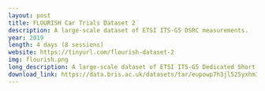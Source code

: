 ```yaml
---
layout: post
title: FLOURISH Car Trials Dataset 2
description: A large-scale dataset of ETSI ITS-G5 DSRC measurements.
year: 2019
length: 4 days (8 sessions)
website: https://tinyurl.com/flourish-dataset-2
img: flourish.png
long_description: A large-scale dataset of ETSI ITS-G5 Dedicated Short Range Communications (DSRC) network interactions. Two vehicles, fitted with OBU transceivers, exchanged broadcasts Cooperative Awareness Messages (CAMs) with four RSUs, over the period of 8 recorded sessions of ∼2h each. The experiment was conducted over the licensed DSRC band, and the unlicensed ISM bands, in order to compare the behaviour and the affect of interference. Each transmitted and received CAM is logged along with its RSSI value and accurate positioning information. The data are presented in raw PCAP traces and post-processed CSV files.
download_link: https://data.bris.ac.uk/datasets/tar/eupowp7h3jl525yxhm3521f57.zip
---
```



